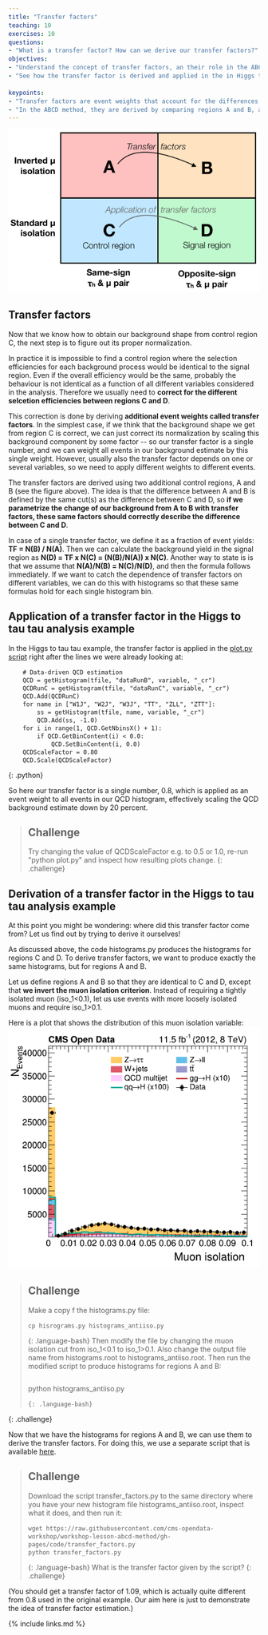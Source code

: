 ```yaml
---
title: "Transfer factors"
teaching: 10
exercises: 10
questions:
- "What is a transfer factor? How can we derive our transfer factors?"
objectives:
- "Understand the concept of transfer factors, an their role in the ABCD method"
- "See how the transfer factor is derived and applied in the in Higgs to tau tau analysis example"

keypoints:
- "Transfer factors are event weights that account for the differences between a control region and the signal region"
- "In the ABCD method, they are derived by comparing regions A and B, and applied to transfer the background estimate from region C into the singal region D"
---
```


![](../assets/img/abcd_diagram.png)

## Transfer factors

Now that we know how to obtain our background shape from control region C, the next step is to figure out its proper normalization. 

In practice it is impossible to find a control region where the selection efficiencies for each background process would be identical to the signal region. Even if the overall efficiency would be the same, probably the behaviour is not identical as a function of all different variables considered in the analysis. Therefore we usually need to **correct for the different selcetion efficiencies between regions C and D**.

This correction is done by deriving **additional event weights called transfer factors**. In the simplest case, if we think that the background shape we get from region C is correct, we can just correct its normalization by scaling this background component by some factor -- so our transfer factor is a single number, and we can weight all events in our background estimate by this single weight. However, usually also the transfer factor depends on one or several variables, so we need to apply different weights to different events.

The transfer factors are derived using two additional control regions, A and B (see the figure above). The idea is that the difference between A and B is defined by the same cut(s) as the difference between C and D, so **if we parametrize the change of our background from A to B with transfer factors, these same factors should correctly describe the difference between C and D**. 

In case of a single transfer factor, we define it as a fraction of event yields: **TF = N(B) / N(A)**. Then we can calculate the background yield in the signal region as **N(D) = TF x N(C) = (N(B)/N(A)) x N(C)**. Another way to state is is that we assume that **N(A)/N(B) = N(C)/N(D)**, and then the formula follows immediately.
If we want to catch the dependence of transfer factors on different variables, we can do this with histograms so that these same formulas hold for each single histogram bin.


## Application of a transfer factor in the Higgs to tau tau analysis example

In the Higgs to tau tau example, the transfer factor is applied in the [plot.py script](https://github.com/cms-opendata-analyses/HiggsTauTauNanoAODOutreachAnalysis/blob/master/plot.py#L155) right after the lines we were already looking at:
~~~
    # Data-driven QCD estimation
    QCD = getHistogram(tfile, "dataRunB", variable, "_cr")
    QCDRunC = getHistogram(tfile, "dataRunC", variable, "_cr")
    QCD.Add(QCDRunC)
    for name in ["W1J", "W2J", "W3J", "TT", "ZLL", "ZTT"]:
        ss = getHistogram(tfile, name, variable, "_cr")
        QCD.Add(ss, -1.0)
    for i in range(1, QCD.GetNbinsX() + 1):
        if QCD.GetBinContent(i) < 0.0:
            QCD.SetBinContent(i, 0.0)
    QCDScaleFactor = 0.80
    QCD.Scale(QCDScaleFactor)
~~~
{: .python}

So here our transfer factor is a single number, 0.8, which is applied as an event weight to all events in our QCD histogram, effectively scaling the QCD background estimate down by 20 percent. 

> ## Challenge
> Try changing the value of QCDScaleFactor e.g. to 0.5 or 1.0, re-run "python plot.py" and inspect how resulting plots change.
{: .challenge}

## Derivation of a transfer factor in the Higgs to tau tau analysis example

At this point you might be wondering: where did this transfer factor come from? Let us find out by trying to derive it ourselves!

As discussed above, the code histograms.py produces the histograms for regions C and D. 
To derive transfer factors, we want to produce exactly the same histograms, but for regions A and B. 

Let us define regions A and B so that they are identical to C and D, except that **we invert the muon isolation criterion**. Instead of requiring a tightly isolated muon (iso_1<0.1), let us use events with more loosely isolated muons and require iso_1>0.1. 

Here is a plot that shows the distribution of this muon isolation variable:
![](../assets/img/iso_1.png)

> ## Challenge
> Make a copy f the histograms.py file:
> ~~~
> cp hisrograms.py histograms_antiiso.py
> ~~~
> {: .language-bash}
> Then modify the file by changing the muon isolation cut from iso_1<0.1 to iso_1>0.1. 
> Also change the output file name from histograms.root to histograms_antiiso.root.
> Then run the modified script to produce histograms for regions A and B:
> > ~~~
> python histograms_antiiso.py
> ~~~
> {: .language-bash}
{: .challenge}

Now that we have the histograms for regions A and B, we can use them to derive the transfer factors. 
For doing this, we use a separate script that is available [here](https://github.com/cms-opendata-workshop/workshop-lesson-abcd-method/blob/gh-pages/code/transfer_factors.py). 

> ## Challenge
> Download the script transfer_factors.py to the same directory where you have your new histogram file histograms_antiiso.root, inspect what it does, and then run it:
> ~~~
> wget https://raw.githubusercontent.com/cms-opendata-workshop/workshop-lesson-abcd-method/gh-pages/code/transfer_factors.py
> python transfer_factors.py
> ~~~
> {: .language-bash}
> What is the transfer factor given by the script?
{: .challenge}

(You should get a transfer factor of 1.09, which is actually quite different from 0.8 used in the original example. Our aim here is just to demonstrate the idea of transfer factor estimation.)

{% include links.md %}
